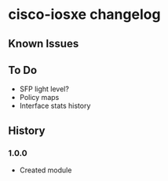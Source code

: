 # cisco-iosxe changelog

## Known Issues

## To Do

-   SFP light level?
-   Policy maps
-   Interface stats history

## History

### 1.0.0

-   Created module
